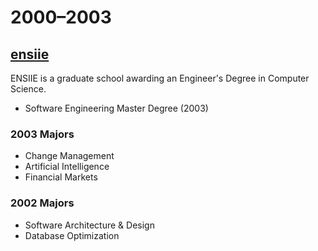 # 2000–2003

## [ensiie](https://www.ensiie.fr/)

ENSIIE is a graduate school awarding an Engineer's Degree in Computer Science.

* Software Engineering Master Degree (2003)

### 2003 Majors

* Change Management
* Artificial Intelligence
* Financial Markets

### 2002 Majors

* Software Architecture & Design
* Database Optimization
